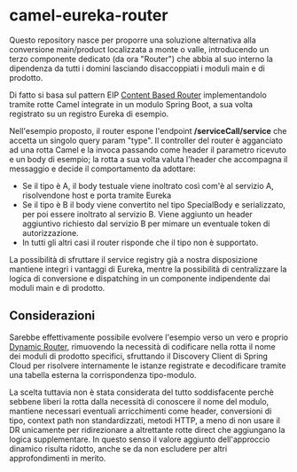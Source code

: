# camel-eureka-router

Questo repository nasce per proporre una soluzione alternativa alla conversione main/product localizzata a monte o valle, introducendo un terzo componente dedicato (da ora "Router") che abbia al suo interno la dipendenza da tutti i domini lasciando disaccoppiati i moduli main e di prodotto.

Di fatto si basa sul pattern EIP [Content Based Router](https://www.enterpriseintegrationpatterns.com/patterns/messaging/ContentBasedRouter.html) implementandolo tramite rotte Camel integrate in un modulo Spring Boot, a sua volta registrato su un registro Eureka di esempio.

Nell'esempio proposto, il router espone l'endpoint **/serviceCall/service** che accetta un singolo query param "type". 
Il controller del router è agganciato ad una rotta Camel e la invoca passando come header il parametro ricevuto e un body di esempio;  la rotta a sua volta valuta l'header che accompagna il messaggio e decide il comportamento da adottare:

* Se il tipo è A, il body testuale viene inoltrato così com'è al servizio A, risolvendone host e porta tramite Eureka
* Se il tipo è B il body viene convertito nel tipo SpecialBody e serializzato, per poi essere inoltrato al servizio B. Viene aggiunto un header aggiuntivo richiesto dal servizio B per mimare un eventuale token di autorizzazione.
* In tutti gli altri casi il router risponde che il tipo non è supportato.


La possibilità di sfruttare il service registry già a nostra disposizione mantiene integri i vantaggi di Eureka, mentre la possibilità di centralizzare la logica di conversione e dispatching in un componente indipendente dai moduli main e di prodotto.


## Considerazioni

Sarebbe effettivamente possibile evolvere l'esempio verso un vero e proprio [Dynamic Router](https://www.enterpriseintegrationpatterns.com/patterns/messaging/DynamicRouter.html), rimuovendo la necessità di codificare nella rotta il nome dei moduli di prodotto specifici, sfruttando il Discovery Client di Spring Cloud per risolvere internamente le istanze registrate e decodificare tramite una tabella esterna la corrispondenza tipo-modulo.

La scelta tuttavia non è stata considerata del tutto soddisfacente perchè sebbene liberi la rotta dalla necessità di conoscere il nome del modulo, mantiene necessari eventuali arricchimenti come header, conversioni di tipo, context path non standardizzati, metodi HTTP, a meno di non usare il DR unicamente per ridirezionare a altrettante rotte direct che aggiungano la logica supplementare. In questo senso il valore aggiunto dell'approccio dinamico risulta ridotto, anche se da non escludere per altri approfondimenti in merito.
